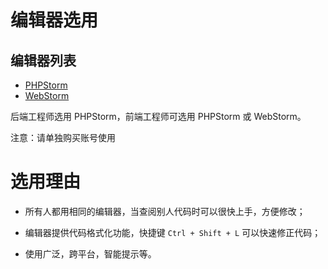 # 编辑器选用

## 编辑器列表

* [PHPStorm](https://www.jetbrains.com/phpstorm/)
* [WebStorm](https://www.jetbrains.com/webstorm/)

后端工程师选用 PHPStorm，前端工程师可选用 PHPStorm 或 WebStorm。

注意：请单独购买账号使用

# 选用理由

* 所有人都用相同的编辑器，当查阅别人代码时可以很快上手，方便修改；

* 编辑器提供代码格式化功能，快捷键 `Ctrl + Shift + L` 可以快速修正代码；

* 使用广泛，跨平台，智能提示等。
